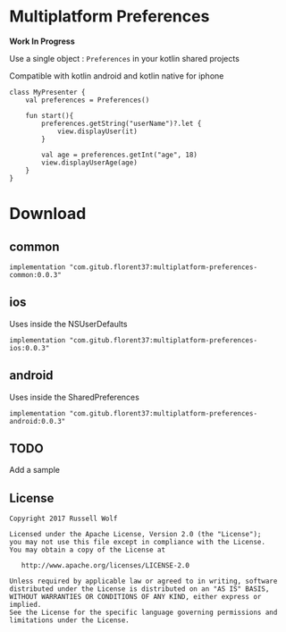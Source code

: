 # Multiplatform Preferences

**Work In Progress**

Use a single object : `Preferences` in your kotlin shared projects

Compatible with kotlin android and kotlin native for iphone

```
class MyPresenter {
    val preferences = Preferences()

    fun start(){
        preferences.getString("userName")?.let {
            view.displayUser(it)
        }
        
        val age = preferences.getInt("age", 18)
        view.displayUserAge(age)
    }
}
```


# Download

## common
```
implementation "com.gitub.florent37:multiplatform-preferences-common:0.0.3"
```

## ios

Uses inside the NSUserDefaults

```
implementation "com.gitub.florent37:multiplatform-preferences-ios:0.0.3"
```

## android

Uses inside the SharedPreferences

```
implementation "com.gitub.florent37:multiplatform-preferences-android:0.0.3"
```

## TODO

Add a sample
 
## License
        
    Copyright 2017 Russell Wolf
    
    Licensed under the Apache License, Version 2.0 (the "License");
    you may not use this file except in compliance with the License.
    You may obtain a copy of the License at
    
       http://www.apache.org/licenses/LICENSE-2.0
    
    Unless required by applicable law or agreed to in writing, software
    distributed under the License is distributed on an "AS IS" BASIS,
    WITHOUT WARRANTIES OR CONDITIONS OF ANY KIND, either express or implied.
    See the License for the specific language governing permissions and
    limitations under the License.
